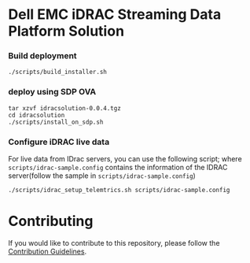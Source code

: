 # Dell EMC iDRAC Streaming Data Platform Solution

  
### Build deployment

```
./scripts/build_installer.sh
```


### deploy using SDP OVA
```
tar xzvf idracsolution-0.0.4.tgz
cd idracsolution
./scripts/install_on_sdp.sh
```

### Configure iDRAC live data

For live data from IDrac servers, you can use the following script; where `scripts/idrac-sample.config`
contains the information of the IDRAC server(follow the sample in `scripts/idrac-sample.config`)
```
./scripts/idrac_setup_telemtrics.sh scripts/idrac-sample.config
```


# Contributing
If you would like to contribute to this repository, please follow the [Contribution Guidelines](https://github.com/StreamingDataPlatform/idrac-demo/wiki/Contributing).
